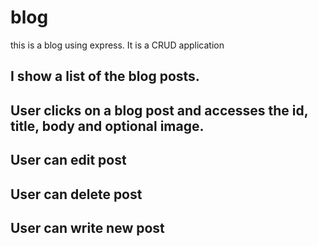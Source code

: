 # blog
this is a blog using express. It is a CRUD application

## I show a list of the blog posts.
## User clicks on a blog post and accesses the   id, title, body and optional image.
## User can edit post
## User can delete post
## User can write new post
